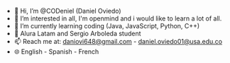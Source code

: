 - 👋 Hi, I’m @CODeniel (Daniel Oviedo)
- 👀 I’m interested in all, I'm openmind and i would like to learn a lot of all.
- 🌱 I’m currently learning coding (Java, JavaScript, Python, C++)
- 💞️ Alura Latam and Sergio Arboleda student
- 📫 Reach me at: daniovi648@gmail.com - daniel.oviedo01@usa.edu.co
- 🌐 English - Spanish - French

<!---
dandi10822/dandi10822 is a ✨ special ✨ repository because its `README.md` (this file) appears on your GitHub profile.
You can click the Preview link to take a look at your changes.
--->
